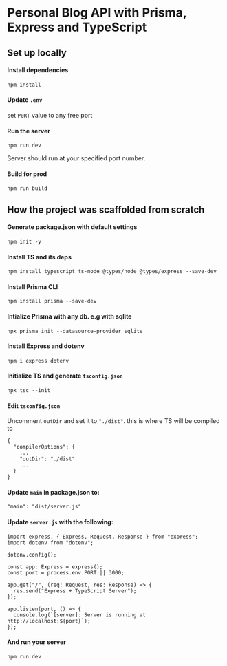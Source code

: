 # Personal Blog API with Prisma, Express and TypeScript

## Set up locally

#### Install dependencies

`npm install`

#### Update `.env`

set `P0RT` value to any free port

#### Run the server

`npm run dev`

Server should run at your specified port number.

#### Build for prod

`npm run build`

## How the project was scaffolded from scratch

#### Generate package.json with default settings

`npm init -y`

#### Install TS and its deps

`npm install typescript ts-node @types/node @types/express --save-dev`

#### Install Prisma CLI

`npm install prisma --save-dev`

#### Intialize Prisma with any db. e.g with sqlite

`npx prisma init --datasource-provider sqlite`

#### Install Express and dotenv

`npm i express dotenv`

#### Initialize TS and generate `tsconfig.json`

`npx tsc --init`

#### Edit `tsconfig.json`

Uncomment `outDir` and set it to `"./dist"`. this is where TS will be compiled to

```
{
  "compilerOptions": {
    ...
    "outDir": "./dist"
    ...
  }
}
```

#### Update `main` in package.json to:

`"main": "dist/server.js"`

#### Update `server.js` with the following:

```
import express, { Express, Request, Response } from "express";
import dotenv from "dotenv";

dotenv.config();

const app: Express = express();
const port = process.env.PORT || 3000;

app.get("/", (req: Request, res: Response) => {
  res.send("Express + TypeScript Server");
});

app.listen(port, () => {
  console.log(`[server]: Server is running at http://localhost:${port}`);
});
```

#### And run your server 
`npm run dev`
